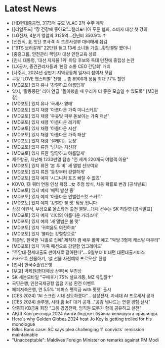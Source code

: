# Latest News
-  [HD현대중공업, 3173억 규모 VLAC 2척 수주 계약
-  [[리얼푸드] “장 건강에 좋아요”…캘리포니아 푸룬 협회, 소비자 대상 첫 강의
-  [LG전자, 4분기 영업익 3125억…전년비 350.9% ↑
-  [신원식, 北 잇단 포사격 속 드론사령부 대비태세 점검
-  [“BTS 보러갈래” 22만원 들고 13세 소녀들 가출…황당결말 봤더니
-  [중흥그룹, 안전관리 책임자 대상 안전교육 성료
-  [인니 대통령, ‘대선 지지율 1위’ 야당 후보와 독대 만찬에 중립성 논란
-  [LX공사, 중견관리자들과 ‘현장 소통 CEO 간담회’ 개최
-  [나주시, 2024년 상반기 지역공동체 일자리 참여자 모집
-  쿠팡 'LOVE 펫스티벌' 진행 … 총 8900개 용품 최대 77% 할인
-  [MD포토] 있지 유나 '강렬하고 아름답게'
-  있지, '활동중단' 리아 언급 "돌아왔을 때 우리가 더 좋은 모습일 수 있도록" [MD현장]
-  [MD포토] 있지 유나 '극세사 옆태'
-  [MD포토] 있지 채령 '아름다운 가죽 미니스커트'
-  [MD포토] 있지 채령 '우윳빛 피부 돋보이는 가죽 패션'
-  [MD포토] 있지 채령 '아름다운 레기룩'
-  [MD포토] 있지 채령 '아름다운 시선'
-  [MD포토] 있지 채령 '아름다운 가죽 패션'
-  [MD포토] 있지 채령 '설레이는 등장'
-  [MD포토] 있지 류진 '넘치는 자신감'
-  [MD포토] 있지 류진 '당당하고 아름답게'
-  제주항공, 지난해 1230만명 탑승 "전 세계 220개국 여행객 이용"
-  [MD포토] 있지 류진 '본 투 비' 새 앨범 선보여요
-  [MD포토] 있지 류진 '등장부터 강렬하게'
-  [MD포토] 있지 예지 '시그니처 포즈 빠질 수 없죠'
-  KOVO, 亞 쿼터 연봉 인상 확정…女 추첨 방식, 차등 확률로 변경 [공식발표]
-  [MD포토] 있지 예지 '매력 발산 중'
-  [MD포토] 있지 예지 '아름다운 언밸런스컷 스커트'
-  [MD포토] 있지 예지 '강렬한 불 맛' 담당 입니다
-  삼성 이원석, 부상으로 올스타전 출전 불발...대체 선수는 SK 허일영 [공식발표]
-  [MD포토] 있지 예지 '리더의 아름다운 카리스마'
-  [MD포토] 있지 예지 '새 앨범은 불 맛'
-  [MD포토] 있지 '귀여움도 여전하죠'
-  [MD포토] 있지 '불타는 강렬함으로'
-  최종남, 한국판 ‘나홀로 집에’ 제작자 겸 배우 활약 예고 "악당 3형제 캐스팅 마무리"
-  [MD포토] 있지 '가죽 패션으로 강렬함 업그레이드'
-  "주담대·전세대출도 싼이자로 갈아탄다"… 9일부터 비대면 대환대출서비스
-  카카오톡 선물하기, ‘설 선물 사전예약 프로모션’ 진행
-  [인사] 한국수출입은행
-  [부고] 박제원(현대해상 상무)씨 부친상
-  SK 세븐모바일 "구매후기 75% 셀프개통, MZ 유입률↑"
-  국민은행, 인천국제공항 입점 기념 환전 이벤트
-  페퍼저축은행, 연 5.5% '페퍼스 펫적금 with 핏펫' 출시
-  [CES 2024] “AI 스크린 시대 선도하겠다”… 삼성전자, 차세대 AI 프로세서 공개
-  [CES 2024] 솔루엠, 시티⋅홈 IoT 대거 공개…"공감 넘나드는 연결 경험 선사"
-  양종희 KB금융 회장 "그룹 경영전략, 임직원 모두가 함께 공유하고 실천"
-  АҚШ Конгрессида 2024 йилги бюджет бўйича келишувга эришилди.
-  Here`s why Golden Globes 2024 host Jo Koy is getting trolled for his monologue
-  Bilkis Bano case: SC says plea challenging 11 convicts` remission maintainable
-  "Unacceptable": Maldives Foreign Minister on remarks against PM Modi

